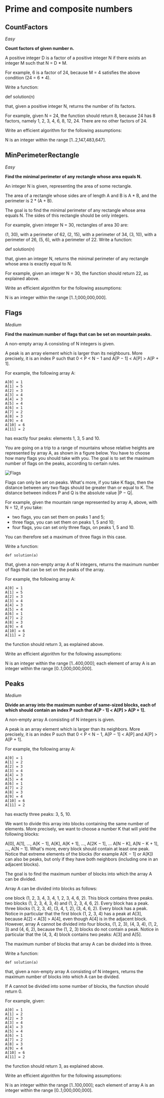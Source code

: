 # Prime and composite numbers

## CountFactors

*Easy*

**Count factors of given number n.**

A positive integer D is a factor of a positive integer N if there exists an integer M such that N = D * M.

For example, 6 is a factor of 24, because M = 4 satisfies the above condition (24 = 6 * 4).

Write a function:

def solution(n)

that, given a positive integer N, returns the number of its factors.

For example, given N = 24, the function should return 8, because 24 has 8 factors, namely 1, 2, 3, 4, 6, 8, 12, 24. There are no other factors of 24.

Write an efficient algorithm for the following assumptions:

N is an integer within the range [1..2,147,483,647].


## MinPerimeterRectangle

*Easy*

**Find the minimal perimeter of any rectangle whose area equals N.**

An integer N is given, representing the area of some rectangle.

The area of a rectangle whose sides are of length A and B is A * B, and the perimeter is 2 * (A + B).

The goal is to find the minimal perimeter of any rectangle whose area equals N. The sides of this rectangle should be only integers.

For example, given integer N = 30, rectangles of area 30 are:

(1, 30), with a perimeter of 62,
(2, 15), with a perimeter of 34,
(3, 10), with a perimeter of 26,
(5, 6), with a perimeter of 22.
Write a function:

def solution(n)

that, given an integer N, returns the minimal perimeter of any rectangle whose area is exactly equal to N.

For example, given an integer N = 30, the function should return 22, as explained above.

Write an efficient algorithm for the following assumptions:

N is an integer within the range [1..1,000,000,000].

## Flags

*Medium*

**Find the maximum number of flags that can be set on mountain peaks.**

A non-empty array A consisting of N integers is given.

A peak is an array element which is larger than its neighbours. More precisely, it is an index P such that 0 < P < N − 1 and A[P − 1] < A[P] > A[P + 1].

For example, the following array A:

    A[0] = 1
    A[1] = 5
    A[2] = 3
    A[3] = 4
    A[4] = 3
    A[5] = 4
    A[6] = 1
    A[7] = 2
    A[8] = 3
    A[9] = 4
    A[10] = 6
    A[11] = 2
has exactly four peaks: elements 1, 3, 5 and 10.

You are going on a trip to a range of mountains whose relative heights are represented by array A, as shown in a figure below. You have to choose how many flags you should take with you. The goal is to set the maximum number of flags on the peaks, according to certain rules.

  ![Flags](../../assets/images/flags.png)

Flags can only be set on peaks. What's more, if you take K flags, then the distance between any two flags should be greater than or equal to K. The distance between indices P and Q is the absolute value |P − Q|.

For example, given the mountain range represented by array A, above, with N = 12, if you take:

  - two flags, you can set them on peaks 1 and 5;
  - three flags, you can set them on peaks 1, 5 and 10;
  - four flags, you can set only three flags, on peaks 1, 5 and 10.

You can therefore set a maximum of three flags in this case.

Write a function:

    def solution(a)

that, given a non-empty array A of N integers, returns the maximum number of flags that can be set on the peaks of the array.

For example, the following array A:

    A[0] = 1
    A[1] = 5
    A[2] = 3
    A[3] = 4
    A[4] = 3
    A[5] = 4
    A[6] = 1
    A[7] = 2
    A[8] = 3
    A[9] = 4
    A[10] = 6
    A[11] = 2
the function should return 3, as explained above.

Write an efficient algorithm for the following assumptions:

N is an integer within the range [1..400,000];
each element of array A is an integer within the range [0..1,000,000,000].

## Peaks

*Medium*

**Divide an array into the maximum number of same-sized blocks, each of which should contain an index P such that A[P - 1] < A[P] > A[P + 1].**

A non-empty array A consisting of N integers is given.

A peak is an array element which is larger than its neighbors. More precisely, it is an index P such that 0 < P < N − 1,  A[P − 1] < A[P] and A[P] > A[P + 1].

For example, the following array A:

    A[0] = 1
    A[1] = 2
    A[2] = 3
    A[3] = 4
    A[4] = 3
    A[5] = 4
    A[6] = 1
    A[7] = 2
    A[8] = 3
    A[9] = 4
    A[10] = 6
    A[11] = 2
has exactly three peaks: 3, 5, 10.

We want to divide this array into blocks containing the same number of elements. More precisely, we want to choose a number K that will yield the following blocks:

A[0], A[1], ..., A[K − 1],
A[K], A[K + 1], ..., A[2K − 1],
...
A[N − K], A[N − K + 1], ..., A[N − 1].
What's more, every block should contain at least one peak. Notice that extreme elements of the blocks (for example A[K − 1] or A[K]) can also be peaks, but only if they have both neighbors (including one in an adjacent blocks).

The goal is to find the maximum number of blocks into which the array A can be divided.

Array A can be divided into blocks as follows:

one block (1, 2, 3, 4, 3, 4, 1, 2, 3, 4, 6, 2). This block contains three peaks.
two blocks (1, 2, 3, 4, 3, 4) and (1, 2, 3, 4, 6, 2). Every block has a peak.
three blocks (1, 2, 3, 4), (3, 4, 1, 2), (3, 4, 6, 2). Every block has a peak. Notice in particular that the first block (1, 2, 3, 4) has a peak at A[3], because A[2] < A[3] > A[4], even though A[4] is in the adjacent block.
However, array A cannot be divided into four blocks, (1, 2, 3), (4, 3, 4), (1, 2, 3) and (4, 6, 2), because the (1, 2, 3) blocks do not contain a peak. Notice in particular that the (4, 3, 4) block contains two peaks: A[3] and A[5].

The maximum number of blocks that array A can be divided into is three.

Write a function:

    def solution(a)

that, given a non-empty array A consisting of N integers, returns the maximum number of blocks into which A can be divided.

If A cannot be divided into some number of blocks, the function should return 0.

For example, given:

    A[0] = 1
    A[1] = 2
    A[2] = 3
    A[3] = 4
    A[4] = 3
    A[5] = 4
    A[6] = 1
    A[7] = 2
    A[8] = 3
    A[9] = 4
    A[10] = 6
    A[11] = 2
the function should return 3, as explained above.

Write an efficient algorithm for the following assumptions:

N is an integer within the range [1..100,000];
each element of array A is an integer within the range [0..1,000,000,000].
